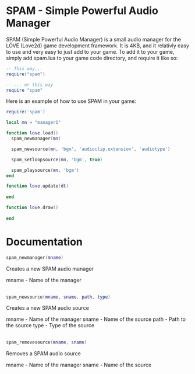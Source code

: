 SPAM - Simple Powerful Audio Manager
====

SPAM (Simple Powerful Audio Manager) is a small audio manager for the LÖVE (Love2d) game development framework. It is 4KB, and it relativly easy to use and very easy to just add to your game. To add it to your game, simply add spam.lua to your game code directory, and require it like so:

```lua
-- This way...
require("spam")

-- ... or this way
require "spam"
```

Here is an example of how to use SPAM in your game:

```lua
require('spam')

local mn = "manager1"

function love.load()
  spam_newmanager(mn)

  spam_newsource(mn, 'bgm', 'audioclip.extension', 'audiotype')

  spam_setloopsource(mn, 'bgm', true)

  spam_playsource(mn, 'bgm')
end

function love.update(dt)
  
end

function love.draw()
  
end
```

# Documentation

```lua
spam_newmanager(mname)
```
Creates a new SPAM audio manager

mname - Name of the manager
<br/>
<br/>
```lua
spam_newsource(mname, sname, path, type)
```
Creates a new SPAM audio source

mname - Name of the manager
sname - Name of the source
path - Path to the source
type - Type of the source
<br/>
<br/>
```lua
spam_removesource(mname, sname)
```
Removes a SPAM audio source

mname - Name of the manager
sname - Name of the source
<br />
<br />
